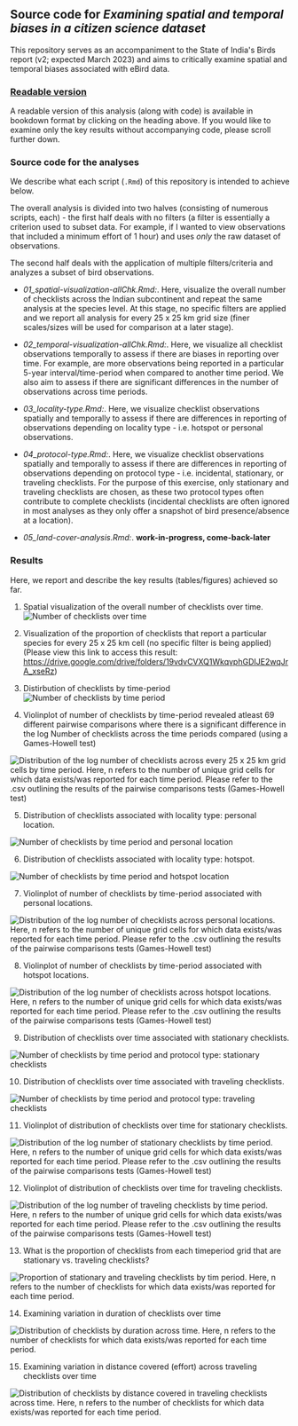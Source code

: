 ## Source code for _Examining spatial and temporal biases in a citizen science dataset_  

This repository serves as an accompaniment to the State of India's Birds report (v2; expected March 2023) and aims to critically examine spatial and temporal biases associated with eBird data.  

### [Readable version](https://vjjan91.github.io/eBird-India/)

A readable version of this analysis (along with code) is available in bookdown format by clicking on the heading above. If you would like to examine only the key results without accompanying code, please scroll further down.    

### Source code for the analyses  

We describe what each script (`.Rmd`) of this repository is intended to achieve below.  

The overall analysis is divided into two halves (consisting of numerous scripts, each) - the first half deals with no filters (a filter is essentially a criterion used to subset data. For example, if I wanted to view observations that included a minimum effort of 1 hour) and uses *only* the raw dataset of observations. 

The second half deals with the application of multiple filters/criteria and analyzes a subset of bird observations.  

- _01_spatial-visualization-allChk.Rmd:_. Here, visualize the overall number of checklists across the Indian subcontinent and repeat the same analysis at the species level. At this stage, no specific filters are applied and we report all analysis for every 25 x 25 km grid size (finer scales/sizes will be used for comparison at a later stage).  

- _02_temporal-visualization-allChk.Rmd:_. Here, we visualize all checklist observations temporally to assess if there are biases in reporting over time. For example, are more observations being reported in a particular 5-year interval/time-period when compared to another time period. We also aim to assess if there are significant differences in the number of observations across time periods.  

- _03_locality-type.Rmd:_. Here, we visualize checklist observations spatially and temporally to assess if there are differences in reporting of observations depending on locality type - i.e. hotspot or personal observations.  

- _04_protocol-type.Rmd:_. Here, we visualize checklist observations spatially and temporally to assess if there are differences in reporting of observations depending on protocol type - i.e. incidental, stationary, or traveling checklists. For the purpose of this exercise, only stationary and traveling checklists are chosen, as these two protocol types often contribute to complete checklists (incidental checklists are often ignored in most analyses as they only offer a snapshot of bird presence/absence at a location). 

- _05_land-cover-analysis.Rmd:_. **work-in-progress, come-back-later**  

### Results  

Here, we report and describe the key results (tables/figures) achieved so far.  

1. Spatial visualization of the overall number of checklists over time.   
![Number of checklists over time](figs/fig_number_checklists_25km.png)  

2. Visualization of the proportion of checklists that report a particular species for every 25 x 25 km cell (no specific filter is being applied) (Please view this link to access this result: https://drive.google.com/drive/folders/19vdvCVXQ1WkqvphGDIJE2wqJrA_xseRz)  

3. Distirbution of checklists by time-period  
![Number of checklists by time period](figs/fig_number_checklists_25km_by_timePeriod.png)  

4. Violinplot of number of checklists by time-period revealed atleast 69 different pairwise comparisons where there is a significant difference in the log Number of checklists across the time periods compared (using a Games-Howell test)  

![Distribution of the log number of checklists across every 25 x 25 km grid cells by time period. Here, n refers to the number of unique grid cells for which data exists/was reported for each time period. Please refer to the .csv outlining the results of the pairwise comparisons tests (Games-Howell test)](figs/fig_logChecklists_timePeriod.png)

5. Distribution of checklists associated with locality type: personal location.  

![Number of checklists by time period and personal location](figs/fig_number_checklists_25km_by_timePeriod_persLoc.png)  

6. Distribution of checklists associated with locality type: hotspot.  

![Number of checklists by time period and hotspot location](figs/fig_number_checklists_25km_by_timePeriod_hotLoc.png)  

7. Violinplot of number of checklists by time-period associated with personal locations.  

![Distribution of the log number of checklists across personal locations. Here, n refers to the number of unique grid cells for which data exists/was reported for each time period. Please refer to the .csv outlining the results of the pairwise comparisons tests (Games-Howell test)](figs/fig_logChecklists_timePeriod_persLoc.png) 

8. Violinplot of number of checklists by time-period associated with hotspot locations.  

![Distribution of the log number of checklists across hotspot locations. Here, n refers to the number of unique grid cells for which data exists/was reported for each time period. Please refer to the .csv outlining the results of the pairwise comparisons tests (Games-Howell test)](figs/fig_logChecklists_timePeriod_hotLoc.png)  

9. Distribution of checklists over time associated with stationary checklists.  

![Number of checklists by time period and protocol type: stationary checklists](figs/fig_number_checklists_25km_by_timePeriod_statChk.png)  

10. Distribution of checklists over time associated with traveling checklists.  

![Number of checklists by time period and protocol type: traveling checklists](figs/fig_number_checklists_25km_by_timePeriod_travChk.png)

11. Violinplot of distribution of checklists over time for stationary checklists.  

![Distribution of the log number of stationary checklists by time period. Here, n refers to the number of unique grid cells for which data exists/was reported for each time period. Please refer to the .csv outlining the results of the pairwise comparisons tests (Games-Howell test)](figs/fig_logChecklists_timePeriod_statChk.png) 

12. Violinplot of distribution of checklists over time for traveling checklists.  

![Distribution of the log number of traveling checklists by time period. Here, n refers to the number of unique grid cells for which data exists/was reported for each time period. Please refer to the .csv outlining the results of the pairwise comparisons tests (Games-Howell test)](figs/fig_logChecklists_timePeriod_travChk.png)  

13.  What is the proportion of checklists from each timeperiod grid that are stationary vs. traveling checklists?   

![Proportion of stationary and traveling checklists by tim period. Here, n refers to the number of checklists for which data exists/was reported for each time period.](figs/fig_prop_stat_vs_travChk.png)  

14. Examining variation in duration of checklists over time  

![Distribution of checklists by duration across time. Here, n refers to the number of checklists for which data exists/was reported for each time period.](figs/fig_duration_nchk_timePeriod.png)  

15. Examining variation in distance covered (effort) across traveling checklists over time  

![Distribution of checklists by distance covered in traveling checklists across time. Here, n refers to the number of checklists for which data exists/was reported for each time period.](figs/fig_distance_nchk_timePeriod.png)




